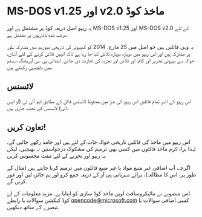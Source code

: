 # MS-DOS v1.25 اور v2.0 ماخذ کوڈ


یہ ریپو اصل ذریعہ کوڈ پر مشتمل ہے اور MS-DOS v1.25 اور MS-DOS v2.0 کے لئے مرتب شدہ بائنریوں پر مشتمل ہے.

یہ وہی فائلیں ہیں جو اصل میں 25 مارچ، 2014 کو کمپیوٹر کی تاریخی میوزیم میں مشترکہ طور پر مشترکہ ہیں اور اس ریپو میں دوبارہ دوبارہ تلاش کیا جا رہا ہے تاکہ انہیں تلاش کرنے کے لئے آسان، حوالہ سے بیرونی تحریر اور کام، اور تلاش اور تجربہ کی اجازت دی جائے. ابتدائی پی سی آپریٹنگ سسٹم میں دلچسپی رکھتے ہیں.

## لائسنس

اس ریپو کے اندر تمام فائلیں اس ریپو کی جڑ میں محفوظ لائسنس فائل کے مطابق ایم آئی ٹی (او ایس آئی) لائسنس کے تحت جاری ہیں.

## تعاون کریں!

اس ریپو میں ماخذ کی فائلیں تاریخی حوالہ جات کے لئے ہیں اور جامد رکھے جائیں گے، لہذا براہ کرم ماخذ فائلوں میں کسی بھی ترمیم کی مشکوک درخواستیں نہ بھیجیں، لیکن یہ ریپو اور تجربے کے لئے مفت محسوس کریں.

اگرچہ، آپ اضافی غیر منبع مواد یا غیر منبع فائلوں میں ترمیم کرنا چاہتے ہیں (مثال کے طور پر، اس کا مطالعہ)، برائے مہربانی پی آر کے ذریعہ جمع کرو اور ہم جائزہ لیں اور غور کریں گے.

اس منصوبے نے مائیکروسافٹ اوپن ماخذ کوڈ سازی کو اپنایا ہے. مزید معلومات کے لۓ کوڈ کنکشن سوالات یا رابطے opencode@microsoft.com کسی اضافی سوالات یا تبصرے کے ساتھ دیکھیں.
